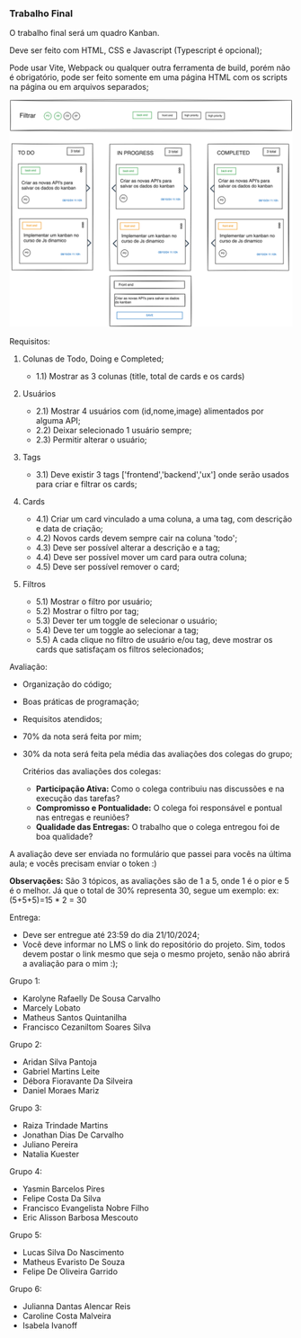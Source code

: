 ### Trabalho Final

O trabalho final será um quadro Kanban.

Deve ser feito com HTML, CSS e Javascript (Typescript é opcional);

Pode usar Vite, Webpack ou qualquer outra ferramenta de build, porém não é obrigatório, pode ser feito somente em uma página HTML com os scripts na página ou em arquivos separados;

![Kanban](/public/kanban.png)

Requisitos:

1. Colunas de Todo, Doing e Completed;

   - 1.1) Mostrar as 3 colunas (title, total de cards e os cards)

2. Usuários
   - 2.1) Mostrar 4 usuários com (id,nome,image) alimentados por alguma API;
   - 2.2) Deixar selecionado 1 usuário sempre;
   - 2.3) Permitir alterar o usuário;
3. Tags
   - 3.1) Deve existir 3 tags ['frontend','backend','ux'] onde serão usados para criar e filtrar os cards;
4. Cards
   - 4.1) Criar um card vinculado a uma coluna, a uma tag, com descrição e data de criação;
   - 4.2) Novos cards devem sempre cair na coluna 'todo';
   - 4.3) Deve ser possível alterar a descrição e a tag;
   - 4.4) Deve ser possível mover um card para outra coluna;
   - 4.5) Deve ser possível remover o card;
5. Filtros
   - 5.1) Mostrar o filtro por usuário;
   - 5.2) Mostrar o filtro por tag;
   - 5.3) Dever ter um toggle de selecionar o usuário;
   - 5.4) Deve ter um toggle ao selecionar a tag;
   - 5.5) A cada clique no filtro de usuário e/ou tag, deve mostrar os cards que satisfaçam os filtros selecionados;

Avaliação:

- Organização do código;
- Boas práticas de programação;
- Requisitos atendidos;
- 70% da nota será feita por mim;
- 30% da nota será feita pela média das avaliações dos colegas do grupo;

  Critérios das avaliações dos colegas:

  - **Participação Ativa:** Como o colega contribuiu nas discussões e na execução das tarefas?
  - **Compromisso e Pontualidade:** O colega foi responsável e pontual nas entregas e reuniões?
  - **Qualidade das Entregas:** O trabalho que o colega entregou foi de boa qualidade?

A avaliação deve ser enviada no formulário que passei para vocês na última aula; e vocês precisam enviar o token :)

**Observações:**
São 3 tópicos, as avaliações são de 1 a 5, onde 1 é o pior e 5 é o melhor.
Já que o total de 30% representa 30, segue um exemplo:
ex: (5+5+5)=15 \* 2 = 30

Entrega:

- Deve ser entregue até 23:59 do dia 21/10/2024;
- Você deve informar no LMS o link do repositório do projeto. Sim, todos devem postar o link mesmo que seja o mesmo projeto, senão não
  abrirá a avaliação para o mim :);

Grupo 1:

- Karolyne Rafaelly De Sousa Carvalho
- Marcely Lobato
- Matheus Santos Quintanilha
- Francisco Cezaniltom Soares Silva

Grupo 2:

- Aridan Silva Pantoja
- Gabriel Martins Leite
- Débora Fioravante Da Silveira
- Daniel Moraes Mariz

Grupo 3:

- Raiza Trindade Martins
- Jonathan Dias De Carvalho
- Juliano Pereira
- Natalia Kuester

Grupo 4:

- Yasmin Barcelos Pires
- Felipe Costa Da Silva
- Francisco Evangelista Nobre Filho
- Eric Alisson Barbosa Mescouto

Grupo 5:

- Lucas Silva Do Nascimento
- Matheus Evaristo De Souza
- Felipe De Oliveira Garrido

Grupo 6:

- Julianna Dantas Alencar Reis
- Caroline Costa Malveira
- Isabela Ivanoff
